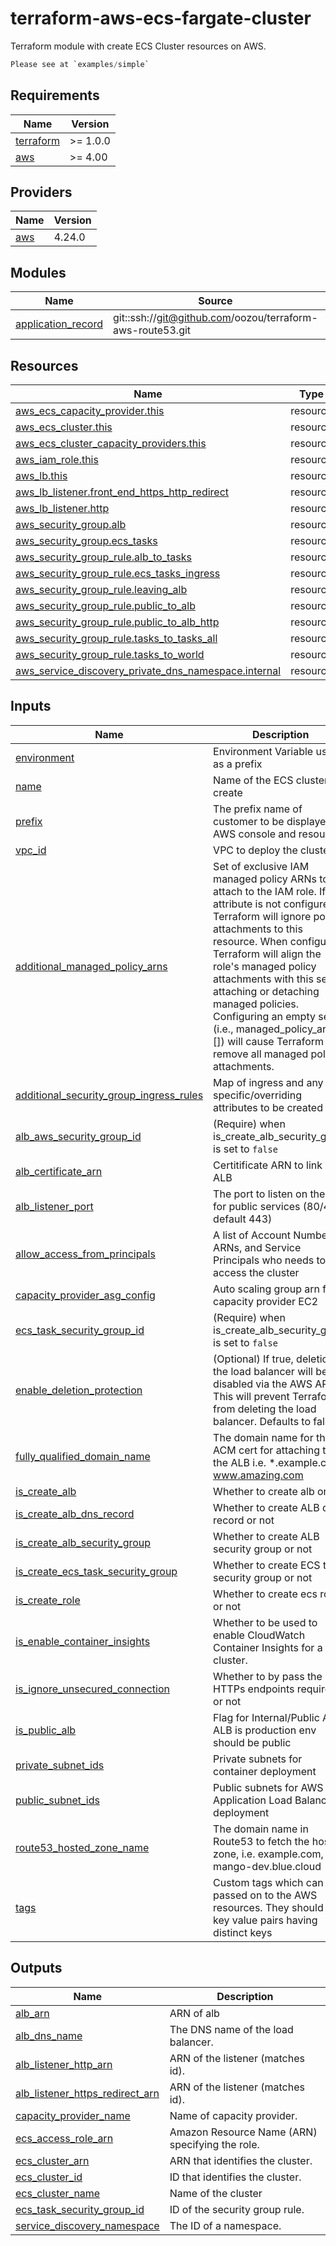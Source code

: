# terraform-aws-ecs-fargate-cluster

Terraform module with create ECS Cluster resources on AWS.

```terraform
Please see at `examples/simple`
```


<!-- BEGIN_TF_DOCS -->
## Requirements

| Name | Version |
|------|---------|
| <a name="requirement_terraform"></a> [terraform](#requirement\_terraform) | >= 1.0.0 |
| <a name="requirement_aws"></a> [aws](#requirement\_aws) | >= 4.00 |

## Providers

| Name | Version |
|------|---------|
| <a name="provider_aws"></a> [aws](#provider\_aws) | 4.24.0 |

## Modules

| Name | Source | Version |
|------|--------|---------|
| <a name="module_application_record"></a> [application\_record](#module\_application\_record) | git::ssh://git@github.com/oozou/terraform-aws-route53.git | v1.0.0 |

## Resources

| Name | Type |
|------|------|
| [aws_ecs_capacity_provider.this](https://registry.terraform.io/providers/hashicorp/aws/latest/docs/resources/ecs_capacity_provider) | resource |
| [aws_ecs_cluster.this](https://registry.terraform.io/providers/hashicorp/aws/latest/docs/resources/ecs_cluster) | resource |
| [aws_ecs_cluster_capacity_providers.this](https://registry.terraform.io/providers/hashicorp/aws/latest/docs/resources/ecs_cluster_capacity_providers) | resource |
| [aws_iam_role.this](https://registry.terraform.io/providers/hashicorp/aws/latest/docs/resources/iam_role) | resource |
| [aws_lb.this](https://registry.terraform.io/providers/hashicorp/aws/latest/docs/resources/lb) | resource |
| [aws_lb_listener.front_end_https_http_redirect](https://registry.terraform.io/providers/hashicorp/aws/latest/docs/resources/lb_listener) | resource |
| [aws_lb_listener.http](https://registry.terraform.io/providers/hashicorp/aws/latest/docs/resources/lb_listener) | resource |
| [aws_security_group.alb](https://registry.terraform.io/providers/hashicorp/aws/latest/docs/resources/security_group) | resource |
| [aws_security_group.ecs_tasks](https://registry.terraform.io/providers/hashicorp/aws/latest/docs/resources/security_group) | resource |
| [aws_security_group_rule.alb_to_tasks](https://registry.terraform.io/providers/hashicorp/aws/latest/docs/resources/security_group_rule) | resource |
| [aws_security_group_rule.ecs_tasks_ingress](https://registry.terraform.io/providers/hashicorp/aws/latest/docs/resources/security_group_rule) | resource |
| [aws_security_group_rule.leaving_alb](https://registry.terraform.io/providers/hashicorp/aws/latest/docs/resources/security_group_rule) | resource |
| [aws_security_group_rule.public_to_alb](https://registry.terraform.io/providers/hashicorp/aws/latest/docs/resources/security_group_rule) | resource |
| [aws_security_group_rule.public_to_alb_http](https://registry.terraform.io/providers/hashicorp/aws/latest/docs/resources/security_group_rule) | resource |
| [aws_security_group_rule.tasks_to_tasks_all](https://registry.terraform.io/providers/hashicorp/aws/latest/docs/resources/security_group_rule) | resource |
| [aws_security_group_rule.tasks_to_world](https://registry.terraform.io/providers/hashicorp/aws/latest/docs/resources/security_group_rule) | resource |
| [aws_service_discovery_private_dns_namespace.internal](https://registry.terraform.io/providers/hashicorp/aws/latest/docs/resources/service_discovery_private_dns_namespace) | resource |

## Inputs

| Name | Description | Type | Default | Required |
|------|-------------|------|---------|:--------:|
| <a name="input_environment"></a> [environment](#input\_environment) | Environment Variable used as a prefix | `string` | n/a | yes |
| <a name="input_name"></a> [name](#input\_name) | Name of the ECS cluster to create | `string` | n/a | yes |
| <a name="input_prefix"></a> [prefix](#input\_prefix) | The prefix name of customer to be displayed in AWS console and resource | `string` | n/a | yes |
| <a name="input_vpc_id"></a> [vpc\_id](#input\_vpc\_id) | VPC to deploy the cluster in | `string` | n/a | yes |
| <a name="input_additional_managed_policy_arns"></a> [additional\_managed\_policy\_arns](#input\_additional\_managed\_policy\_arns) | Set of exclusive IAM managed policy ARNs to attach to the IAM role. If this attribute is not configured, Terraform will ignore policy attachments to this resource. When configured, Terraform will align the role's managed policy attachments with this set by attaching or detaching managed policies. Configuring an empty set (i.e., managed\_policy\_arns = []) will cause Terraform to remove all managed policy attachments. | `list(string)` | `[]` | no |
| <a name="input_additional_security_group_ingress_rules"></a> [additional\_security\_group\_ingress\_rules](#input\_additional\_security\_group\_ingress\_rules) | Map of ingress and any specific/overriding attributes to be created | `any` | `{}` | no |
| <a name="input_alb_aws_security_group_id"></a> [alb\_aws\_security\_group\_id](#input\_alb\_aws\_security\_group\_id) | (Require) when is\_create\_alb\_security\_group is set to `false` | `string` | `""` | no |
| <a name="input_alb_certificate_arn"></a> [alb\_certificate\_arn](#input\_alb\_certificate\_arn) | Certitificate ARN to link with ALB | `string` | `""` | no |
| <a name="input_alb_listener_port"></a> [alb\_listener\_port](#input\_alb\_listener\_port) | The port to listen on the ALB for public services (80/443, default 443) | `number` | `443` | no |
| <a name="input_allow_access_from_principals"></a> [allow\_access\_from\_principals](#input\_allow\_access\_from\_principals) | A list of Account Numbers, ARNs, and Service Principals who needs to access the cluster | `list(string)` | `[]` | no |
| <a name="input_capacity_provider_asg_config"></a> [capacity\_provider\_asg\_config](#input\_capacity\_provider\_asg\_config) | Auto scaling group arn for capacity provider EC2 | `map(any)` | `null` | no |
| <a name="input_ecs_task_security_group_id"></a> [ecs\_task\_security\_group\_id](#input\_ecs\_task\_security\_group\_id) | (Require) when is\_create\_alb\_security\_group is set to `false` | `string` | `""` | no |
| <a name="input_enable_deletion_protection"></a> [enable\_deletion\_protection](#input\_enable\_deletion\_protection) | (Optional) If true, deletion of the load balancer will be disabled via the AWS API. This will prevent Terraform from deleting the load balancer. Defaults to false. | `bool` | `false` | no |
| <a name="input_fully_qualified_domain_name"></a> [fully\_qualified\_domain\_name](#input\_fully\_qualified\_domain\_name) | The domain name for the ACM cert for attaching to the ALB i.e. *.example.com, www.amazing.com | `string` | `""` | no |
| <a name="input_is_create_alb"></a> [is\_create\_alb](#input\_is\_create\_alb) | Whether to create alb or not | `bool` | `true` | no |
| <a name="input_is_create_alb_dns_record"></a> [is\_create\_alb\_dns\_record](#input\_is\_create\_alb\_dns\_record) | Whether to create ALB dns record or not | `bool` | `true` | no |
| <a name="input_is_create_alb_security_group"></a> [is\_create\_alb\_security\_group](#input\_is\_create\_alb\_security\_group) | Whether to create ALB security group or not | `bool` | `true` | no |
| <a name="input_is_create_ecs_task_security_group"></a> [is\_create\_ecs\_task\_security\_group](#input\_is\_create\_ecs\_task\_security\_group) | Whether to create ECS tasks security group or not | `bool` | `true` | no |
| <a name="input_is_create_role"></a> [is\_create\_role](#input\_is\_create\_role) | Whether to create ecs role or not | `bool` | `true` | no |
| <a name="input_is_enable_container_insights"></a> [is\_enable\_container\_insights](#input\_is\_enable\_container\_insights) | Whether to be used to enable CloudWatch Container Insights for a cluster. | `bool` | `true` | no |
| <a name="input_is_ignore_unsecured_connection"></a> [is\_ignore\_unsecured\_connection](#input\_is\_ignore\_unsecured\_connection) | Whether to by pass the HTTPs endpoints required or not | `bool` | `false` | no |
| <a name="input_is_public_alb"></a> [is\_public\_alb](#input\_is\_public\_alb) | Flag for Internal/Public ALB. ALB is production env should be public | `bool` | `false` | no |
| <a name="input_private_subnet_ids"></a> [private\_subnet\_ids](#input\_private\_subnet\_ids) | Private subnets for container deployment | `list(string)` | `[]` | no |
| <a name="input_public_subnet_ids"></a> [public\_subnet\_ids](#input\_public\_subnet\_ids) | Public subnets for AWS Application Load Balancer deployment | `list(string)` | `[]` | no |
| <a name="input_route53_hosted_zone_name"></a> [route53\_hosted\_zone\_name](#input\_route53\_hosted\_zone\_name) | The domain name in Route53 to fetch the hosted zone, i.e. example.com, mango-dev.blue.cloud | `string` | `""` | no |
| <a name="input_tags"></a> [tags](#input\_tags) | Custom tags which can be passed on to the AWS resources. They should be key value pairs having distinct keys | `map(any)` | `{}` | no |

## Outputs

| Name | Description |
|------|-------------|
| <a name="output_alb_arn"></a> [alb\_arn](#output\_alb\_arn) | ARN of alb |
| <a name="output_alb_dns_name"></a> [alb\_dns\_name](#output\_alb\_dns\_name) | The DNS name of the load balancer. |
| <a name="output_alb_listener_http_arn"></a> [alb\_listener\_http\_arn](#output\_alb\_listener\_http\_arn) | ARN of the listener (matches id). |
| <a name="output_alb_listener_https_redirect_arn"></a> [alb\_listener\_https\_redirect\_arn](#output\_alb\_listener\_https\_redirect\_arn) | ARN of the listener (matches id). |
| <a name="output_capacity_provider_name"></a> [capacity\_provider\_name](#output\_capacity\_provider\_name) | Name of capacity provider. |
| <a name="output_ecs_access_role_arn"></a> [ecs\_access\_role\_arn](#output\_ecs\_access\_role\_arn) | Amazon Resource Name (ARN) specifying the role. |
| <a name="output_ecs_cluster_arn"></a> [ecs\_cluster\_arn](#output\_ecs\_cluster\_arn) | ARN that identifies the cluster. |
| <a name="output_ecs_cluster_id"></a> [ecs\_cluster\_id](#output\_ecs\_cluster\_id) | ID that identifies the cluster. |
| <a name="output_ecs_cluster_name"></a> [ecs\_cluster\_name](#output\_ecs\_cluster\_name) | Name of the cluster |
| <a name="output_ecs_task_security_group_id"></a> [ecs\_task\_security\_group\_id](#output\_ecs\_task\_security\_group\_id) | ID of the security group rule. |
| <a name="output_service_discovery_namespace"></a> [service\_discovery\_namespace](#output\_service\_discovery\_namespace) | The ID of a namespace. |
<!-- END_TF_DOCS -->
